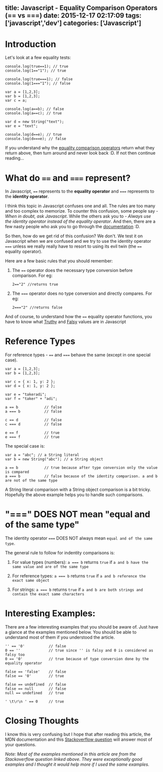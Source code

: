 title: Javascript - Equality Comparison Operators (== vs ===)
date: 2015-12-17 02:17:09
tags: ['javascript','dev']
categories: ['Javascript']
---

# Introduction

Let's look at a few equality tests:
```
console.log(true==1); // true
console.log(1=="1"); // true

console.log(true===1); // false
console.log(1==="1"); // false

var a = [1,2,3];
var b = [1,2,3];
var c = a;

console.log(a==b); // false
console.log(a==c); // true

var d = new String("text");
var e = "text";

console.log(d==e); // true
console.log(d===e); // false
```

If you understand why the [equality comparison operators](https://developer.mozilla.org/en-US/docs/Web/JavaScript/Equality_comparisons_and_sameness) return what they return above, then turn around and never look back :D. If not then continue reading...
<!--more-->

# What do `==` and `===` represent?
In Javascript, `==` represents to the **equality operator** and `===` represents to the **identity operator**.

I think this topic in Javascript confuses one and all. The rules are too many and too complex to memorize.
To counter this confusion, some people say - *When in doubt, ask Javascript*.
While the others ask you to - *Always use the identity operator instead of the equality operator*.
And then, there are a few nasty people who ask you to go through the [documentation](http://www.ecma-international.org/ecma-262/5.1/#sec-11.9.3) :D.

So then, how do we get rid of this confusion? We don't. We test it on Javascript when we are confused and we try to use the identity operator `===` unless we really really have to resort to using its evil twin (the `==` equality operator).

Here are a few basic rules that you should remember:
1. The `==` operator does the necessary type conversion before comparison. For eg:
    ```
    2=="2" //returns true
    ```
2. The `===` operator does no type conversion and directly compares. For eg:
    ```
    2==="2" //returns false
    ```
And of course, to understand how the `==` equality operator functions, you have to know what [Truthy](https://developer.mozilla.org/en-US/docs/Glossary/Truthy) and [Falsy](https://developer.mozilla.org/en-US/docs/Glossary/Falsy) values are in Javascript

# Reference Types
For reference types - `==` and `===` behave the same (except in one special case).

```
var a = [1,2,3];
var b = [1,2,3];

var c = { x: 1, y: 2 };
var d = { x: 1, y: 2 };

var e = "takeradi";
var f = "taker" + "adi";

a == b            // false
a === b           // false

c == d            // false
c === d           // false

e == f            // true
e === f           // true
```

The special case is:

```
var a = "abc"; // a String literal
var b = new String("abc"); // a String object

a == b            // true because after type conversion only the value is compared
a === b           // false because of the identity comparison. a and b are not of the same type

```

A String literal comparison with a String object comparison is a bit tricky. Hopefully the above example helps you to handle such comparisons.

# "===" DOES NOT mean "equal and of the same type"

The identity operator `===` DOES NOT always mean `equal and of the same type`.

The general rule to follow for indentity comparisons is:

1. For value types (numbers):
    `a === b` returns `true` if `a and b have the same value and are of the same type`

2. For reference types:
    `a === b` returns `true` if `a and b reference the exact same object`

3. For strings:
    `a === b` returns `true` if `a and b are both strings and contain the exact same characters`

# Interesting Examples:
There are a few interesting examples that you should be aware of. Just have a glance at the examples mentioned below. You should be able to understand most of them if you understood the article.

```
'' == '0'           // false
0 == ''             // true since '' is falsy and 0 is considered as falsy too
0 == '0'            // true because of type conversion done by the equality operator

false == 'false'    // false
false == '0'        // true

false == undefined  // false
false == null       // false
null == undefined   // true

' \t\r\n ' == 0     // true
```

# Closing Thoughts
I know this is very confusing but I hope that after reading this article, the MDN documentation and this [Stackoverflow question](http://stackoverflow.com/questions/359494/does-it-matter-which-equals-operator-vs-i-use-in-javascript-comparisons) will answer most of your questions.

*Note: Most of the examples mentioned in this article are from the Stackoverflow question linked above. They were exceptionally good examples and I thought it would help more if I used the same examples.*
